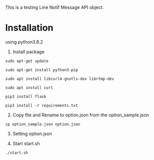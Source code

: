 This is a testing Line Notif Message API object.
>
# Installation
>
using python3.8.2
>
1. Install package
>
`sudo apt-get update`
>
`sudo apt-get install python3-pip`
>
`sudo apt install libcurl4-gnutls-dev librtmp-dev`
>
`sudo apt install curl`
>
`pip3 install flask`
>
`pip3 install -r requirements.txt`
>
2. Copy file and Rename to option.json from the option_sample.json
>
`cp option_sample.json option.json`
>
3. Setting option.json
>
4. Start start.sh
>
`./start.sh`
